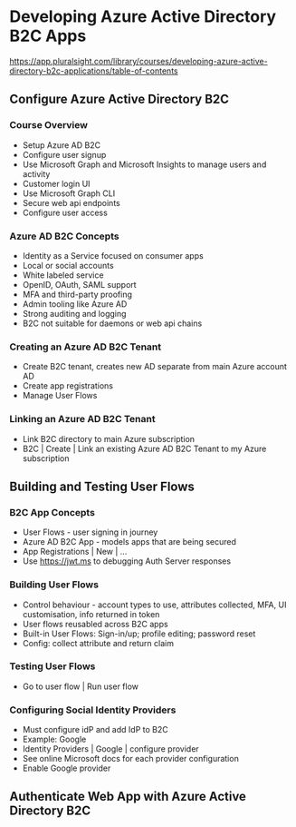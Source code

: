 # Developing Azure Active Directory B2C Apps
https://app.pluralsight.com/library/courses/developing-azure-active-directory-b2c-applications/table-of-contents

## Configure Azure Active Directory B2C
### Course Overview
- Setup Azure AD B2C
- Configure user signup
- Use Microsoft Graph and Microsoft Insights to manage users and activity
- Customer login UI
- Use Microsoft Graph CLI
- Secure web api endpoints
- Configure user access

### Azure AD B2C Concepts
- Identity as a Service focused on consumer apps
- Local or social accounts
- White labeled service
- OpenID, OAuth, SAML support
- MFA and third-party proofing
- Admin tooling like Azure AD
- Strong auditing and logging 
- B2C not suitable for daemons or web api chains

### Creating an Azure AD B2C Tenant
- Create B2C tenant, creates new AD separate from main Azure account AD
- Create app registrations
- Manage User Flows

### Linking an Azure AD B2C Tenant
- Link B2C directory to main Azure subscription
- B2C | Create | Link an existing Azure AD B2C Tenant to my Azure subscription

## Building and Testing User Flows
### B2C App Concepts
- User Flows - user signing in journey
- Azure AD B2C App - models apps that are being secured
- App Registrations | New | ...
- Use https://jwt.ms to debugging Auth Server responses

### Building User Flows
- Control behaviour - account types to use, attributes collected, MFA, UI customisation, info returned in token
- User flows reusabled across B2C apps
- Built-in User Flows: Sign-in/up; profile editing; password reset
- Config: collect attribute and return claim

### Testing User Flows
- Go to user flow | Run user flow

### Configuring Social Identity Providers
- Must configure idP and add IdP to B2C
- Example: Google
- Identity Providers | Google | configure provider
- See online Microsoft docs for each provider configuration
- Enable Google provider

## Authenticate Web App with Azure Active Directory B2C














